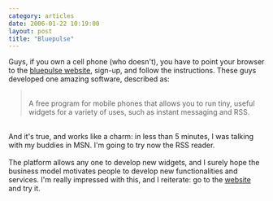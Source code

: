 ```yaml
---
category: articles
date: 2006-01-22 10:19:00
layout: post
title: "Bluepulse"
---
```


Guys, if you own a cell phone (who doesn't), you have to point your browser to the <a href="http://bluepulse.com/">bluepulse website</a>, sign-up, and follow the instructions. These guys developed one amazing software, described as:<br /><blockquote><br />A free program for mobile phones that allows you to run tiny, useful widgets for a variety of uses, such as instant messaging and RSS.<br /></blockquote><br />And it's true, and works like a charm: in less than 5 minutes, I was talking with my buddies in MSN. I'm going to try now the RSS reader.<br /><br />The platform allows any one to develop new widgets, and I surely hope the business model motivates people to develop new functionalities and services. I'm really impressed with this, and I reiterate: go to the <a href="http://bluepulse.com/">website</a> and try it.
